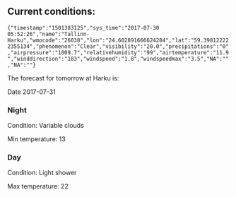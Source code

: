 ## Current conditions: 
 ``` {"timestamp":"1501383125","sys_time":"2017-07-30 05:52:26","name":"Tallinn-Harku","wmocode":"26038","lon":"24.602891666624284","lat":"59.398122222355134","phenomenon":"Clear","visibility":"20.0","precipitations":"0","airpressure":"1009.7","relativehumidity":"99","airtemperature":"11.9","winddirection":"183","windspeed":"1.8","windspeedmax":"3.5","NA":"","NA":""} ```

 The forecast for tomorrow at Harku is: 

Date 2017-07-31 

### Night 

Condition: Variable clouds 

Min temperature: 13 

### Day 

Condition: Light shower 

Max temperature: 22 

